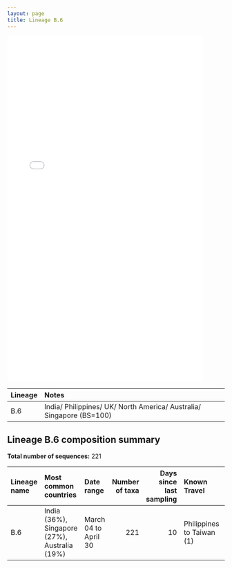 ```yaml
---
layout: page
title: Lineage B.6
---
```




<embed src="../assets/images/B.6.pdf" type="application/pdf" width="90%" height="800px" />


| Lineage | Notes |
|:-----|:-----|
| B.6 | India/ Philippines/ UK/ North America/ Australia/ Singapore (BS=100) |

<h2>Lineage B.6 composition summary </h2>

<strong>Total number of sequences:</strong> 221

| Lineage name | Most common countries | Date range | Number of taxa |  Days since last sampling | Known Travel | Recall value |
|:-----|:-----|:-------|-------:|-------:|:---------|--------:|
| B.6 | India (36%), Singapore (27%), Australia (19%) | March 04 to April 30 | 221 | 10 | Philippines to Taiwan (1)<br/> | 100.0 |
